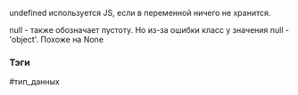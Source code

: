 undefined используется JS, если в переменной ничего не хранится.

null - также обозначает пустоту. Но из-за ошибки класс у значения null - 'object'.
Похоже на None






### Тэги
#тип_данных 